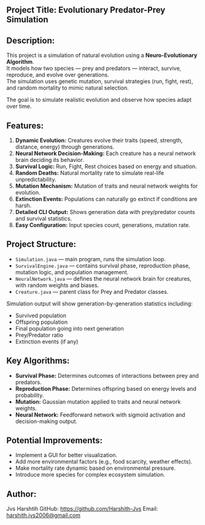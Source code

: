 Project Title: Evolutionary Predator-Prey Simulation  
------------------------------------------------------

Description:
------------
This project is a simulation of natural evolution using a **Neuro-Evolutionary Algorithm**.  
It models how two species — prey and predators — interact, survive, reproduce, and evolve over generations.  
The simulation uses genetic mutation, survival strategies (run, fight, rest), and random mortality to mimic natural selection.

The goal is to simulate realistic evolution and observe how species adapt over time.

Features:
---------
1. **Dynamic Evolution:** Creatures evolve their traits (speed, strength, distance, energy) through generations.
2. **Neural Network Decision-Making:** Each creature has a neural network brain deciding its behavior.
3. **Survival Logic:** Run, Fight, Rest choices based on energy and situation.
4. **Random Deaths:** Natural mortality rate to simulate real-life unpredictability.
5. **Mutation Mechanism:** Mutation of traits and neural network weights for evolution.
6. **Extinction Events:** Populations can naturally go extinct if conditions are harsh.
7. **Detailed CLI Output:** Shows generation data with prey/predator counts and survival statistics.
8. **Easy Configuration:** Input species count, generations, mutation rate.

Project Structure:
------------------
- `Simulation.java` — main program, runs the simulation loop.
- `SurvivalEngine.java` — contains survival phase, reproduction phase, mutation logic, and population management.
- `NeuralNetwork.java` — defines the neural network brain for creatures, with random weights and biases.
- `Creature.java` — parent class for Prey and Predator classes.

Simulation output will show generation-by-generation statistics including:
- Survived population
- Offspring population
- Final population going into next generation
- Prey/Predator ratio
- Extinction events (if any)

Key Algorithms:
---------------
- **Survival Phase:** Determines outcomes of interactions between prey and predators.
- **Reproduction Phase:** Determines offspring based on energy levels and probability.
- **Mutation:** Gaussian mutation applied to traits and neural network weights.
- **Neural Network:** Feedforward network with sigmoid activation and decision-making output.

Potential Improvements:
-----------------------
- Implement a GUI for better visualization.
- Add more environmental factors (e.g., food scarcity, weather effects).
- Make mortality rate dynamic based on environmental pressure.
- Introduce more species for complex ecosystem simulation.

Author:
-------
Jvs Harshtih
GitHub: https://github.com/Harshith-Jvs
Email: harshith.jvs2006@gmail.com




